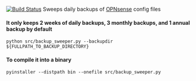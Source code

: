 [![Build Status](https://travis-ci.com/mike-seagull/backup_sweeper.svg?branch=master)](https://travis-ci.com/mike-seagull/backup_sweeper) 
Sweeps daily backups of [OPNsense](https://opnsense.org/) config files
<h4>It only keeps 2 weeks of daily backups, 3 monthly backups, and 1 annual backup by default</h4>
<code>python src/backup_sweeper.py --backupdir ${FULLPATH_TO_BACKUP_DIRECTORY}</code>
<h4>To compile it into a binary</h4>
<code>pyinstaller --distpath bin --onefile src/backup_sweeper.py</code>
